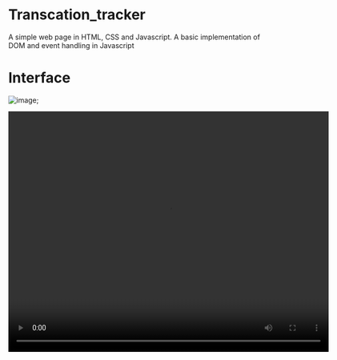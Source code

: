 # Transcation_tracker
A simple web page in HTML, CSS and Javascript. A basic implementation of DOM and event handling in Javascript



# Interface
![image](.assets/design.png);


<video width="640" height="480" controls>
  <source src="./assets/interface" type="video/mp4">
  Your browser does not support the video tag.
</video>
